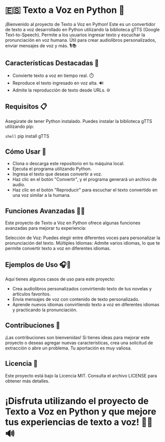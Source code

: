 # 🇪🇸 Texto a Voz en Python 📢

¡Bienvenido al proyecto de Texto a Voz en Python! Este es un convertidor de texto a voz desarrollado en Python utilizando la biblioteca gTTS (Google Text-to-Speech). Permite a los usuarios ingresar texto y escuchar la pronunciación en voz humana. Útil para crear audiolibros personalizados, enviar mensajes de voz y más. 🎙️📚

## Características Destacadas 🌟

- Convierte texto a voz en tiempo real. ⏱️
- Reproduce el texto ingresado en voz alta. 🔊
- Admite la reproducción de texto desde URLs. 🌐

## Requisitos 📋

Asegúrate de tener Python instalado. Puedes instalar la biblioteca gTTS utilizando pip:

`shell`
pip install gTTS

## Cómo Usar 🚀

- Clona o descarga este repositorio en tu máquina local.
- Ejecuta el programa utilizando Python.
- Ingresa el texto que deseas convertir a voz.
- Haz clic en el botón "Convertir", y el programa generará un archivo de audio.
- Haz clic en el botón "Reproducir" para escuchar el texto convertido en una voz similar a la humana.

## Funciones Avanzadas 🚀🔥

Este proyecto de Texto a Voz en Python ofrece algunas funciones avanzadas para mejorar tu experiencia:

Selección de Voz: Puedes elegir entre diferentes voces para personalizar la pronunciación del texto.
Múltiples Idiomas: Admite varios idiomas, lo que te permite convertir texto a voz en diferentes idiomas.

## Ejemplos de Uso 🎧📖

Aquí tienes algunos casos de uso para este proyecto:

- Crea audiolibros personalizados convirtiendo texto de tus novelas y artículos favoritos.
- Envía mensajes de voz con contenido de texto personalizado.
- Aprende nuevos idiomas convirtiendo texto a voz en diferentes idiomas y practicando la pronunciación.

## Contribuciones 🤝

¡Las contribuciones son bienvenidas! Si tienes ideas para mejorar este proyecto o deseas agregar nuevas características, crea una solicitud de extracción o abre un problema. Tu aportación es muy valiosa.

## Licencia 📜

Este proyecto está bajo la Licencia MIT. Consulta el archivo LICENSE para obtener más detalles.

# ¡Disfruta utilizando el proyecto de Texto a Voz en Python y que mejore tus experiencias de texto a voz! 📢🎉🔊

 

